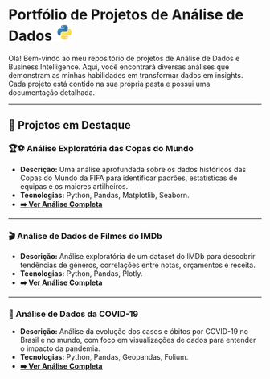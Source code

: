 # Portfólio de Projetos de Análise de Dados <img src="https://raw.githubusercontent.com/devicons/devicon/master/icons/python/python-original.svg" alt="Python" width="35" height="35"/>

Olá! Bem-vindo ao meu repositório de projetos de Análise de Dados e Business Intelligence. Aqui, você encontrará diversas análises que demonstram as minhas habilidades em transformar dados em insights. Cada projeto está contido na sua própria pasta e possui uma documentação detalhada.

---

## 🚀 Projetos em Destaque

### 🏆⚽ Análise Exploratória das Copas do Mundo
- **Descrição:** Uma análise aprofundada sobre os dados históricos das Copas do Mundo da FIFA para identificar padrões, estatísticas de equipas e os maiores artilheiros.
- **Tecnologias:** Python, Pandas, Matplotlib, Seaborn.
- **[➡️ Ver Análise Completa](./Fifa_World_Cups.ipynb)**

---

### 🎬 Análise de Dados de Filmes do IMDb
- **Descrição:** Análise exploratória de um dataset do IMDb para descobrir tendências de géneros, correlações entre notas, orçamentos e receita.
- **Tecnologias:** Python, Pandas, Plotly.
- **[➡️ Ver Análise Completa](./IMDb.ipynb)**

---

### 🦠 Análise de Dados da COVID-19
- **Descrição:** Análise da evolução dos casos e óbitos por COVID-19 no Brasil e no mundo, com foco em visualizações de dados para entender o impacto da pandemia.
- **Tecnologias:** Python, Pandas, Geopandas, Folium.
- [**➡️ Ver Análise Completa**](./Projeto%20COVID-19/covid_19.ipynb)

